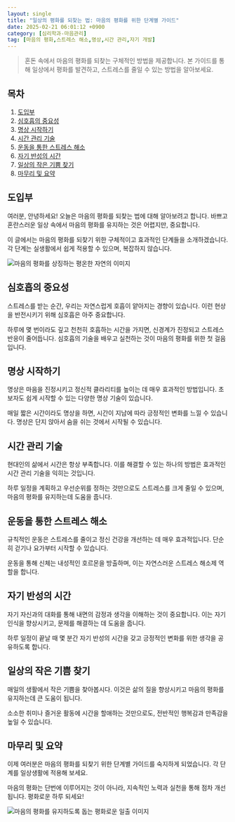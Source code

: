 ```yaml
---
layout: single
title: "일상의 평화를 되찾는 법: 마음의 평화를 위한 단계별 가이드"
date: 2025-02-21 06:01:12 +0900
category: [심리학과-마음관리]
tag: [마음의 평화,스트레스 해소,명상,시간 관리,자기 개발]
---
```

  
> 혼돈 속에서 마음의 평화를 되찾는 구체적인 방법을 제공합니다. 본 가이드를 통해 일상에서 평화를 발견하고, 스트레스를 줄일 수 있는 방법을 알아보세요.

## 목차
1. [도입부](#도입부)
2. [심호흡의 중요성](#심호흡의-중요성)
3. [명상 시작하기](#명상-시작하기)
4. [시간 관리 기술](#시간-관리-기술)
5. [운동을 통한 스트레스 해소](#운동을-통한-스트레스-해소)
6. [자기 반성의 시간](#자기-반성의-시간)
7. [일상의 작은 기쁨 찾기](#일상의-작은-기쁨-찾기)
8. [마무리 및 요약](#마무리-및-요약)

## 도입부

여러분, 안녕하세요! 오늘은 마음의 평화를 되찾는 법에 대해 알아보려고 합니다. 바쁘고 혼란스러운 일상 속에서 마음의 평화를 유지하는 것은 어렵지만, 중요합니다.


이 글에서는 마음의 평화를 되찾기 위한 구체적이고 효과적인 단계들을 소개하겠습니다. 각 단계는 실생활에서 쉽게 적용할 수 있으며, 복잡하지 않습니다.


![마음의 평화를 상징하는 평온한 자연의 이미지](undefined)



## 심호흡의 중요성

스트레스를 받는 순간, 우리는 자연스럽게 호흡이 얕아지는 경향이 있습니다. 이런 현상을 반전시키기 위해 심호흡은 아주 중요합니다.


하루에 몇 번이라도 깊고 천천히 호흡하는 시간을 가지면, 신경계가 진정되고 스트레스 반응이 줄어듭니다. 심호흡의 기술을 배우고 실천하는 것이 마음의 평화를 위한 첫 걸음입니다.



## 명상 시작하기

명상은 마음을 진정시키고 정신적 클라리티를 높이는 데 매우 효과적인 방법입니다. 초보자도 쉽게 시작할 수 있는 다양한 명상 기술이 있습니다.


매일 짧은 시간이라도 명상을 하면, 시간이 지남에 따라 긍정적인 변화를 느낄 수 있습니다. 명상은 단지 앉아서 숨을 쉬는 것에서 시작될 수 있습니다.



## 시간 관리 기술

현대인의 삶에서 시간은 항상 부족합니다. 이를 해결할 수 있는 하나의 방법은 효과적인 시간 관리 기술을 익히는 것입니다.


하루 일정을 계획하고 우선순위를 정하는 것만으로도 스트레스를 크게 줄일 수 있으며, 마음의 평화를 유지하는데 도움을 줍니다.



## 운동을 통한 스트레스 해소

규칙적인 운동은 스트레스를 줄이고 정신 건강을 개선하는 데 매우 효과적입니다. 단순히 걷기나 요가부터 시작할 수 있습니다.


운동을 통해 신체는 내성적인 호르몬을 방출하며, 이는 자연스러운 스트레스 해소제 역할을 합니다.



## 자기 반성의 시간

자기 자신과의 대화를 통해 내면의 감정과 생각을 이해하는 것이 중요합니다. 이는 자기 인식을 향상시키고, 문제를 해결하는 데 도움을 줍니다.


하루 일정이 끝날 때 몇 분간 자기 반성의 시간을 갖고 긍정적인 변화를 위한 생각을 공유하도록 합니다.



## 일상의 작은 기쁨 찾기

매일의 생활에서 작은 기쁨을 찾아봅시다. 이것은 삶의 질을 향상시키고 마음의 평화를 유지하는데 큰 도움이 됩니다.


소소한 취미나 즐거운 활동에 시간을 할애하는 것만으로도, 전반적인 행복감과 만족감을 높일 수 있습니다.



## 마무리 및 요약

이제 여러분은 마음의 평화를 되찾기 위한 단계별 가이드를 숙지하게 되었습니다. 각 단계를 일상생활에 적용해 보세요.


마음의 평화는 단번에 이루어지는 것이 아니라, 지속적인 노력과 실천을 통해 점차 개선됩니다. 평화로운 하루 되세요!


![마음의 평화를 유지하도록 돕는 평화로운 일출 이미지](undefined)

